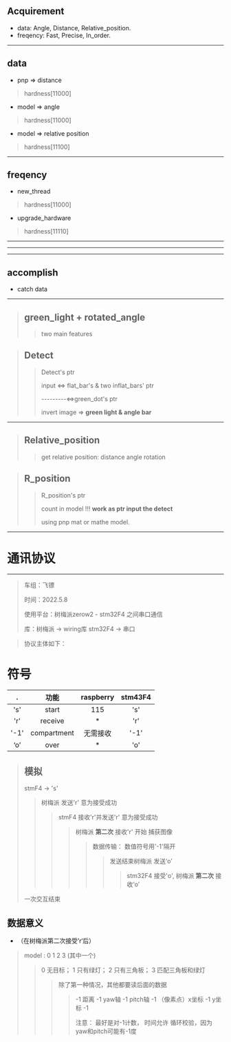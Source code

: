 ## Acquirement
- data: Angle, Distance, Relative_position.
- freqency: Fast, Precise, In_order.
----
## data
 - pnp => distance
 > hardness[11000]
 - model => angle
 > hardness[11000]
 - model => relative position
 > hardness[11100]
 ----
 ## freqency
 - new_thread
 > hardness[11000]
 - upgrade_hardware
 > hardness[11110]
 ----
 ----
 ----
 ## accomplish
 - catch data
 ----
 > green_light + rotated_angle
 >-
 >>two main features

 > Detect
 >-
 >> Detect's ptr
 >>
 >>input <=> flat_bar's & two inflat_bars' ptr
 >>
 >>---------<=>green_dot's ptr
 >>
 >>invert image => **green light & angle bar**
----
 > Relative_position
 >-
 >> get relative position: distance angle rotation

> R_position
>- 
>>R_position's ptr 
>>
>>count in model !!! **work as ptr input the detect**
>>
>>using pnp mat or mathe model.
----

# 通讯协议
----
> 车组：飞镖
>
> 时间：2022.5.8
>
> 使用平台：树梅派zerow2 - stm32F4 之间串口通信
>
> 库：树梅派 -> wiring库 stm32F4 -> 串口
> 

> 协议主体如下：

# 符号

|.|功能|raspberry|stm43F4|
|:----:|:----:|:----:|:----:|
|'s'|start|115|'s'|
|'r'|receive|*|'r'|
|'-1'|compartment|无需接收|'-1'|
|‘o’|over|*|'o'|

> ## 模拟
>
> stmF4 -> 's'
>> 树梅派 发送'r' 意为接受成功
>>> stmF4 接收'r'并发送'r' 意为接受成功
>>>> 树梅派 **第二次** 接收'r' 开始 捕获图像
>>>>> 数据传输： 数值符号用'-1'隔开
>>>>>> 发送结束树梅派 发送‘o’
>>>>>>>stm32F4 接受'o', 树梅派 **第二次** 接收‘o’
>
> 一次交互结束

## 数据意义
- （在树梅派第二次接受’r‘后）
> model : 0 1 2 3 (其中一个)
>>0 无目标； 1 只有绿灯； 2 只有三角板； 3 匹配三角板和绿灯
>>> 除了第一种情况，其他都要读后面的数据
>>>> -1 距离 -1 yaw轴 -1 pitch轴 -1 （像素点）x坐标 -1 y坐标 -1
>>>>
>>>>注意： 最好是对-1计数， 时间允许
循环校验，因为yaw和pitch可能有-1度

